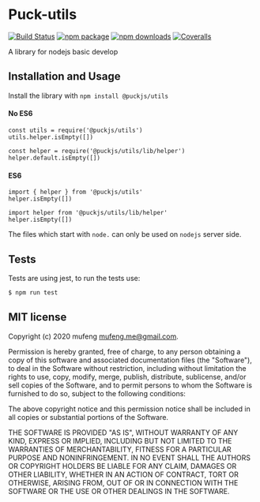 # Puck-utils

[![Build Status](https://github.com/iMuFeng/puck-utils/workflows/CI/badge.svg)](https://travis-ci.org/iMuFeng/puck-utils) [![npm package](https://img.shields.io/npm/v/@puckjs/utils.svg)](https://www.npmjs.org/package/@puckjs/utils) [![npm downloads](http://img.shields.io/npm/dm/@puckjs/utils.svg)](https://www.npmjs.org/package/@puckjs/utils) [![Coveralls](https://img.shields.io/coveralls/iMuFeng/puck-utils.svg)](https://coveralls.io/github/iMuFeng/puck-utils)

A library for nodejs basic develop

## Installation and Usage

Install the library with `npm install @puckjs/utils`

#### No ES6

```
const utils = require('@puckjs/utils')
utils.helper.isEmpty([])

const helper = require('@puckjs/utils/lib/helper')
helper.default.isEmpty([])
```

#### ES6

```
import { helper } from '@puckjs/utils'
helper.isEmpty([])

import helper from '@puckjs/utils/lib/helper'
helper.isEmpty([])
```

The files which start with `node.` can only be used on `nodejs` server side.

## Tests

Tests are using jest, to run the tests use:

```bash
$ npm run test
```

## MIT license

Copyright (c) 2020 mufeng <mufeng.me@gmail.com>.

Permission is hereby granted, free of charge, to any person obtaining a copy of this software and associated documentation files (the "Software"), to deal in the Software without restriction, including without limitation the rights to use, copy, modify, merge, publish, distribute, sublicense, and/or sell copies of the Software, and to permit persons to whom the Software is furnished to do so, subject to the following conditions:

The above copyright notice and this permission notice shall be included in all copies or substantial portions of the Software.

THE SOFTWARE IS PROVIDED "AS IS", WITHOUT WARRANTY OF ANY KIND, EXPRESS OR IMPLIED, INCLUDING BUT NOT LIMITED TO THE WARRANTIES OF MERCHANTABILITY, FITNESS FOR A PARTICULAR PURPOSE AND NONINFRINGEMENT. IN NO EVENT SHALL THE AUTHORS OR COPYRIGHT HOLDERS BE LIABLE FOR ANY CLAIM, DAMAGES OR OTHER LIABILITY, WHETHER IN AN ACTION OF CONTRACT, TORT OR OTHERWISE, ARISING FROM, OUT OF OR IN CONNECTION WITH THE SOFTWARE OR THE USE OR OTHER DEALINGS IN THE SOFTWARE.
